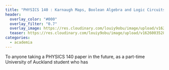 ```yaml
---
title: "PHYSICS 140 : Karnaugh Maps, Boolean Algebra and Logic Circuits"
header:
  overlay_color: "#000"
  overlay_filter: "0.7"
  overlay_image: https://res.cloudinary.com/louiy9obu/image/upload/v1626002590/letisias_projects_fjlv67.png
  teaser: https://res.cloudinary.com/louiy9obu/image/upload/v1626003528/500x300projects_dbt5xc.png
categories:
  - academia
---
```


To anyone taking a PHYSICS 140 paper in the future, as a part-time University of Auckland student who has 